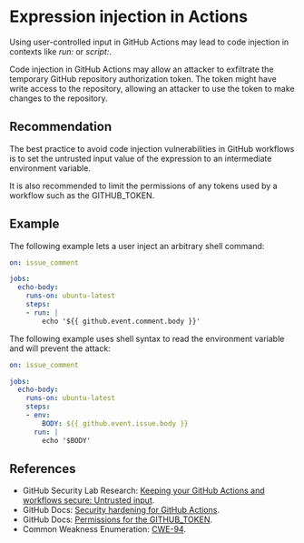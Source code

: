 # Expression injection in Actions
Using user-controlled input in GitHub Actions may lead to code injection in contexts like *run:* or *script:*.

Code injection in GitHub Actions may allow an attacker to exfiltrate the temporary GitHub repository authorization token. The token might have write access to the repository, allowing an attacker to use the token to make changes to the repository.


## Recommendation
The best practice to avoid code injection vulnerabilities in GitHub workflows is to set the untrusted input value of the expression to an intermediate environment variable.

It is also recommended to limit the permissions of any tokens used by a workflow such as the GITHUB_TOKEN.


## Example
The following example lets a user inject an arbitrary shell command:


```yaml
on: issue_comment

jobs:
  echo-body:
    runs-on: ubuntu-latest
    steps:
    - run: |
        echo '${{ github.event.comment.body }}'
```
The following example uses shell syntax to read the environment variable and will prevent the attack:


```yaml
on: issue_comment

jobs:
  echo-body:
    runs-on: ubuntu-latest
    steps:
    - env:
        BODY: ${{ github.event.issue.body }}
      run: |
        echo '$BODY'
```

## References
* GitHub Security Lab Research: [Keeping your GitHub Actions and workflows secure: Untrusted input](https://securitylab.github.com/research/github-actions-untrusted-input).
* GitHub Docs: [Security hardening for GitHub Actions](https://docs.github.com/en/actions/security-guides/security-hardening-for-github-actions).
* GitHub Docs: [Permissions for the GITHUB_TOKEN](https://docs.github.com/en/actions/security-guides/automatic-token-authentication#permissions-for-the-github_token).
* Common Weakness Enumeration: [CWE-94](https://cwe.mitre.org/data/definitions/94.html).
